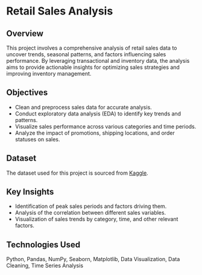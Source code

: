 # Retail Sales Analysis

## Overview
This project involves a comprehensive analysis of retail sales data to uncover trends, seasonal patterns, and factors influencing sales performance. By leveraging transactional and inventory data, the analysis aims to provide actionable insights for optimizing sales strategies and improving inventory management.

## Objectives
- Clean and preprocess sales data for accurate analysis.
- Conduct exploratory data analysis (EDA) to identify key trends and patterns.
- Visualize sales performance across various categories and time periods.
- Analyze the impact of promotions, shipping locations, and order statuses on sales.

## Dataset
The dataset used for this project is sourced from [Kaggle](https://www.kaggle.com/datasets/thedevastator/unlock-profits-with-e-commerce-sales-data).

## Key Insights
- Identification of peak sales periods and factors driving them.
- Analysis of the correlation between different sales variables.
- Visualization of sales trends by category, time, and other relevant factors.

## Technologies Used
Python, Pandas, NumPy, Seaborn, Matplotlib, Data Visualization, Data Cleaning, Time Series Analysis

